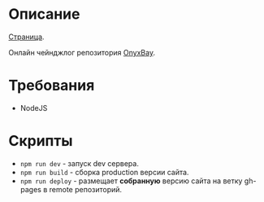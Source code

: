 # Описание
[Страница](https://igorsaux.github.io/changelog/).

Онлайн чейнджлог репозитория [OnyxBay](https://github.com/ChaoticOnyx/OnyxBay).

# Требования
- NodeJS

# Скрипты
- `npm run dev` - запуск dev сервера.
- `npm run build` - сборка production версии сайта.
- `npm run deploy` - размещает **собранную** версию сайта на ветку gh-pages в remote репозиторий.
